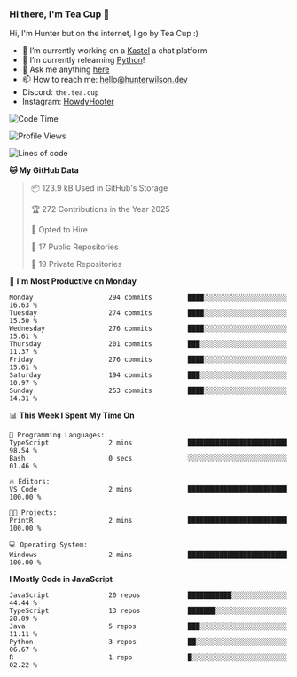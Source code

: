 ### Hi there, I'm Tea Cup 👋 

Hi, I'm Hunter but on the internet, I go by Tea Cup :)

- 🔭 I’m currently working on a [Kastel](https://github.com/KastelApp) a chat platform
- 🌱 I’m currently relearning [Python](https://github.com/TheTeaCup/CIS-3680)!
- 💬 Ask me anything [here](https://github.com/TheTeaCup/TheTeaCup/issues)
- 📫 How to reach me: [hello@hunterwilson.dev](mailto:hello@hunterwilson.dev)
- Discord: `the.tea.cup`
- Instagram: [HowdyHooter](https://instagram.com/HowdyHooter)

<!--START_SECTION:waka-->
![Code Time](http://img.shields.io/badge/Code%20Time-635%20hrs%2021%20mins-blue)

![Profile Views](http://img.shields.io/badge/Profile%20Views-0-blue)

![Lines of code](https://img.shields.io/badge/From%20Hello%20World%20I%27ve%20Written-846.9%20thousand%20lines%20of%20code-blue)

**🐱 My GitHub Data** 

> 📦 123.9 kB Used in GitHub's Storage 
 > 
> 🏆 272 Contributions in the Year 2025
 > 
> 💼 Opted to Hire
 > 
> 📜 17 Public Repositories 
 > 
> 🔑 19 Private Repositories 
 > 
📅 **I'm Most Productive on Monday** 

```text
Monday                   294 commits         ████░░░░░░░░░░░░░░░░░░░░░   16.63 % 
Tuesday                  274 commits         ████░░░░░░░░░░░░░░░░░░░░░   15.50 % 
Wednesday                276 commits         ████░░░░░░░░░░░░░░░░░░░░░   15.61 % 
Thursday                 201 commits         ███░░░░░░░░░░░░░░░░░░░░░░   11.37 % 
Friday                   276 commits         ████░░░░░░░░░░░░░░░░░░░░░   15.61 % 
Saturday                 194 commits         ███░░░░░░░░░░░░░░░░░░░░░░   10.97 % 
Sunday                   253 commits         ████░░░░░░░░░░░░░░░░░░░░░   14.31 % 
```


📊 **This Week I Spent My Time On** 

```text
💬 Programming Languages: 
TypeScript               2 mins              █████████████████████████   98.54 % 
Bash                     0 secs              ░░░░░░░░░░░░░░░░░░░░░░░░░   01.46 % 

🔥 Editors: 
VS Code                  2 mins              █████████████████████████   100.00 % 

🐱‍💻 Projects: 
PrintR                   2 mins              █████████████████████████   100.00 % 

💻 Operating System: 
Windows                  2 mins              █████████████████████████   100.00 % 
```

**I Mostly Code in JavaScript** 

```text
JavaScript               20 repos            ███████████░░░░░░░░░░░░░░   44.44 % 
TypeScript               13 repos            ███████░░░░░░░░░░░░░░░░░░   28.89 % 
Java                     5 repos             ███░░░░░░░░░░░░░░░░░░░░░░   11.11 % 
Python                   3 repos             ██░░░░░░░░░░░░░░░░░░░░░░░   06.67 % 
R                        1 repo              █░░░░░░░░░░░░░░░░░░░░░░░░   02.22 % 
```




<!--END_SECTION:waka-->
